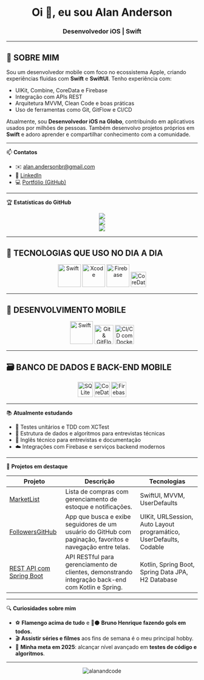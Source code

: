 <h1 align="center">Oi 👋, eu sou Alan Anderson</h1>
<h3 align="center">Desenvolvedor iOS | Swift </h3>

---

## 🎯 SOBRE MIM

Sou um desenvolvedor mobile com foco no ecossistema Apple, criando experiências fluidas com **Swift** e **SwiftUI**. Tenho experiência com:

- UIKit, Combine, CoreData e Firebase  
- Integração com APIs REST  
- Arquitetura MVVM, Clean Code e boas práticas  
- Uso de ferramentas como Git, GitFlow e CI/CD  

Atualmente, sou **Desenvolvedor iOS na Globo**, contribuindo em aplicativos usados por milhões de pessoas. Também desenvolvo projetos próprios em **Swift** e adoro aprender e compartilhar conhecimento com a comunidade.

---

📫 **Contatos**

- ✉️ [alan.andersonbr@gmail.com](mailto:alan.andersonbr@gmail.com)
- 💼 [LinkedIn](https://linkedin.com/in/alanderson01)
- 💻 [Portfólio (GitHub)](https://github.com/AlanAndCode)

---

🏆 **Estatísticas do GitHub**

<p align="center">
  <img src="https://github-profile-trophy.vercel.app/?username=AlanAndCode&theme=darkhub&no-frame=true&row=1&column=7" />
  <br>
  <img src="https://github-readme-stats.vercel.app/api?username=AlanAndCode&show_icons=true&locale=pt-br&theme=ocean_dark" />
  <br>
  <img src="https://github-readme-streak-stats.herokuapp.com?user=AlanAndCode&theme=neon-palenight&date_format=j%20M%5B%20Y%5D&background=151A28" />
</p>

---

## 🚀 TECNOLOGIAS QUE USO NO DIA A DIA

<div align="center">
  <img src="https://cdn.jsdelivr.net/gh/devicons/devicon/icons/swift/swift-original.svg" width="60" title="Swift"/>
  <img src="https://cdn.jsdelivr.net/gh/devicons/devicon/icons/xcode/xcode-original.svg" width="60" title="Xcode"/>
  <img src="https://www.vectorlogo.zone/logos/firebase/firebase-icon.svg" width="60" title="Firebase"/>
  <img src="https://img.icons8.com/ios-filled/50/000000/database.png" width="40" title="CoreData"/>
</div>

---

## 📱 DESENVOLVIMENTO MOBILE

<div align="center">
  <img src="https://cdn.jsdelivr.net/gh/devicons/devicon/icons/swift/swift-original.svg" width="60" title="Swift"/>
  <img src="https://cdn.jsdelivr.net/gh/devicons/devicon/icons/git/git-original.svg" width="50" title="Git & GitFlow"/>
  <img src="https://cdn.jsdelivr.net/gh/devicons/devicon/icons/docker/docker-original-wordmark.svg" width="50" title="CI/CD com Docker"/>
</div>

---

## 🗃️ BANCO DE DADOS E BACK-END MOBILE

<div align="center">
  <img src="https://www.vectorlogo.zone/logos/sqlite/sqlite-icon.svg" width="40" title="SQLite"/>
  <img src="https://img.icons8.com/ios-filled/50/000000/database.png" width="40" title="CoreData"/>
  <img src="https://www.vectorlogo.zone/logos/firebase/firebase-icon.svg" width="40" title="Firebase"/>
</div>

---

📚 **Atualmente estudando**

- 🧪 Testes unitários e TDD com XCTest  
- 🧠 Estrutura de dados e algoritmos para entrevistas técnicas    
- 💬 Inglês técnico para entrevistas e documentação  
- ☁️ Integrações com Firebase e serviços backend modernos  

---

🔧 **Projetos em destaque**

| Projeto | Descrição | Tecnologias |
|--------|-----------|-------------|
| [MarketList](https://github.com/AlanAndCode/MarketList) | Lista de compras com gerenciamento de estoque e notificações. | SwiftUI, MVVM, UserDefaults |
| [FollowersGitHub](https://github.com/AlanAndCode/FollowersGitHub) | App que busca e exibe seguidores de um usuário do GitHub com paginação, favoritos e navegação entre telas. | UIKit, URLSession, Auto Layout programático, UserDefaults, Codable | 
| [REST API com Spring Boot](https://github.com/AlanAndCode/rest-api-with-spring-boot) | API RESTful para gerenciamento de clientes, demonstrando integração back-end com Kotlin e Spring. | Kotlin, Spring Boot, Spring Data JPA, H2 Database |

---

🔍 **Curiosidades sobre mim**

- ⚽ **Flamengo acima de tudo** e 🔴⚫ **Bruno Henrique fazendo gols em todos.**
- 🎬 **Assistir séries e filmes** aos fins de semana é o meu principal hobby. 
- 🎯 **Minha meta em 2025**: alcançar nível avançado em **testes de código e algoritmos**.

---

<p align="center"> 
  <img src="https://komarev.com/ghpvc/?username=alanandcode&label=Profile%20views&color=0e75b6&style=flat" alt="alanandcode" />
</p>

